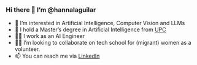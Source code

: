 ### Hi there 👋 I’m @hannalaguilar
- 🤖 I’m interested in Artificial Intelligence, Computer Vision and LLMs
- 🏫 I hold a Master’s degree in Artificial Intelligence from [UPC](https://www.upc.edu/en/masters/artificial-intelligence)
- 👩‍💻 I work as an AI Engineer
- 👩‍🏫 I’m looking to collaborate on tech school for (migrant) women as a volunteer.
- 📫 You can reach me via [LinkedIn](https://www.linkedin.com/in/hannalizarzaburu/)




<!--
**hannalaguilar/hannalaguilar** is a ✨ _special_ ✨ repository because its `README.md` (this file) appears on your GitHub profile.


